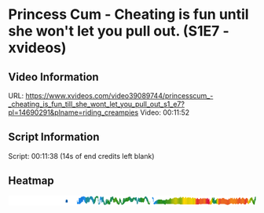 # Princess Cum - Cheating is fun until she won't let you pull out. (S1E7 - xvideos)

## Video Information
URL:    https://www.xvideos.com/video39089744/princesscum_-_cheating_is_fun_till_she_wont_let_you_pull_out_s1_e7?pl=14690291&plname=riding_creampies
Video:  00:11:52

## Script Information
Script: 00:11:38 (14s of end credits left blank)

## Heatmap
![alt text](https://github.com/jamfries1992/scriptsbyjamfries1992/raw/main/PrincessCum/S1E7/heatmap.png "Heatmap")